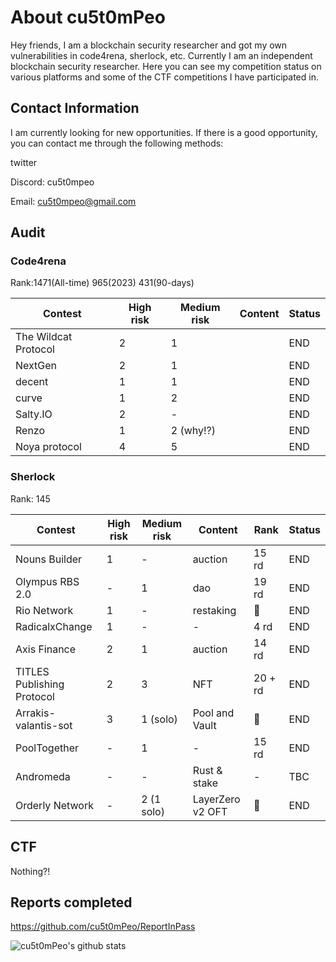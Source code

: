 # About cu5t0mPeo

Hey friends, I am a blockchain security researcher and got my own vulnerabilities in code4rena, sherlock, etc. Currently I am an independent blockchain security researcher. Here you can see my competition status on various platforms and some of the CTF competitions I have participated in.

## Contact Information

I am currently looking for new opportunities. If there is a good opportunity, you can contact me through the following methods:

twitter



Discord: cu5t0mpeo

Email: cu5t0mpeo@gmail.com

## Audit

### Code4rena

Rank:1471(All-time) 965(2023) 431(90-days)

| Contest              | High risk | Medium risk | Content | Status |
| -------------------- | --------- | ----------- | ------- | ------ |
| The Wildcat Protocol | 2         | 1           |         | END    |
| NextGen              | 2         | 1           |         | END    |
| decent               | 1         | 1           |         | END    |
| curve                | 1         | 2           |         | END    |
| Salty.IO             | 2         | -           |         | END    |
| Renzo                | 1         | 2 (why!?)   |         | END    |
| Noya protocol        | 4         | 5           |         | END    |

### Sherlock

Rank: 145

| Contest                    | High risk | Medium risk | Content          | Rank    | Status |
| -------------------------- | --------- | ----------- | ---------------- | ------- | ------ |
| Nouns Builder              | 1         | -           | auction          | 15 rd   | END    |
| Olympus RBS 2.0            | -         | 1           | dao              | 19 rd   | END    |
| Rio Network                | 1         | -           | restaking        | 🥉       | END    |
| RadicalxChange             | 1         | -           | -                | 4 rd    | END    |
| Axis Finance               | 2         | 1           | auction          | 14 rd   | END    |
| TITLES Publishing Protocol | 2         | 3           | NFT              | 20 + rd | END    |
| Arrakis-valantis-sot       | 3         | 1 (solo)    | Pool and Vault   | 🥈       | END    |
| PoolTogether               | -         | 1           | -                | 15 rd   | END    |
| Andromeda                  | -         | -           | Rust & stake     | -       | TBC    |
| Orderly Network            | -         | 2 (1 solo)  | LayerZero v2 OFT | 🥉       | END    |

## CTF

Nothing?!

## Reports completed

https://github.com/cu5t0mPeo/ReportInPass

<!--
**cu5t0mPeo/cu5t0mPeo** is a ✨ _special_ ✨ repository because its `README.md` (this file) appears on your GitHub profile.

Here are some ideas to get you started:

- 🔭 I’m currently working on ...
- 🌱 I’m currently learning ...
- 👯 I’m looking to collaborate on ...
- 🤔 I’m looking for help with ...
- 💬 Ask me about ...
- 📫 How to reach me: ...
- 😄 Pronouns: ...
- ⚡ Fun fact: ...
--> 
![cu5t0mPeo's github stats](https://github-readme-stats.vercel.app/api?username=cu5t0mPeo&show_icons=true&hide_border=true)
